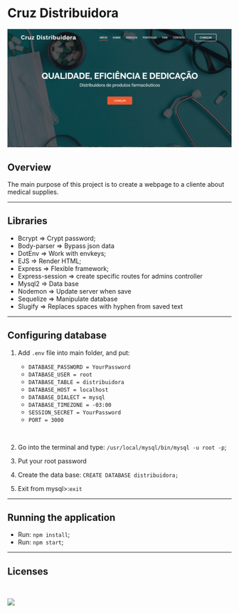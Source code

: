# Cruz Distribuidora

<p>
    <img src="public/assets/img/wallpaper.png">
</p>

## Overview
The main purpose of this project is to create a webpage to a cliente about medical supplies.

<hr>

## Libraries 

- Bcrypt => Crypt password;
- Body-parser => Bypass json data
- DotEnv => Work with envkeys;
- EJS => Render HTML;
- Express => Flexible framework;
- Express-session => create specific routes for admins controller
- Mysql2 => Data base
- Nodemon => Update server when save
- Sequelize => Manipulate database
- Slugify => Replaces spaces with hyphen from saved text

<hr>

## Configuring database

1. Add `.env` file into main folder, and put:

    - `DATABASE_PASSWORD = YourPassword`
    - `DATABASE_USER = root`
    - `DATABASE_TABLE = distribuidora`
    - `DATABASE_HOST = localhost`
    - `DATABASE_DIALECT = mysql`
    - `DATABASE_TIMEZONE = -03:00`
    - `SESSION_SECRET = YourPassword`
    - `PORT = 3000`

<br>

2. Go into the terminal and type: `/usr/local/mysql/bin/mysql -u root -p`;

3. Put your root password

4. Create the data base: `CREATE DATABASE distribuidora;`

5. Exit from mysql>:`exit`

<hr>

## Running the application

- Run: `npm install`;
- Run: `npm start`;
<hr>

## Licenses
<br>
<p>
    <img src="https://img.shields.io/badge/Bootstrap-563D7C?style=for-the-badge&logo=bootstrap&logoColor=white">
</p>
